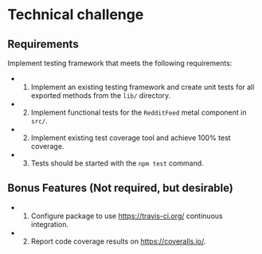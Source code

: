 # Technical challenge

## Requirements

Implement testing framework that meets the following requirements:

- 1) Implement an existing testing framework and create unit tests for all exported methods from the `lib/` directory.
- 2) Implement functional tests for the `RedditFeed` metal component in `src/`.
- 2) Implement existing test coverage tool and achieve 100% test coverage.
- 3) Tests should be started with the `npm test` command.

## Bonus Features (Not required, but desirable)

- 1) Configure package to use https://travis-ci.org/ continuous integration.
- 2) Report code coverage results on https://coveralls.io/.
